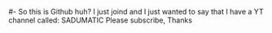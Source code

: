 #- So this is Github huh?
I just joind and I just wanted to say that I have a YT channel called: SADUMATIC
Please subscribe, Thanks

